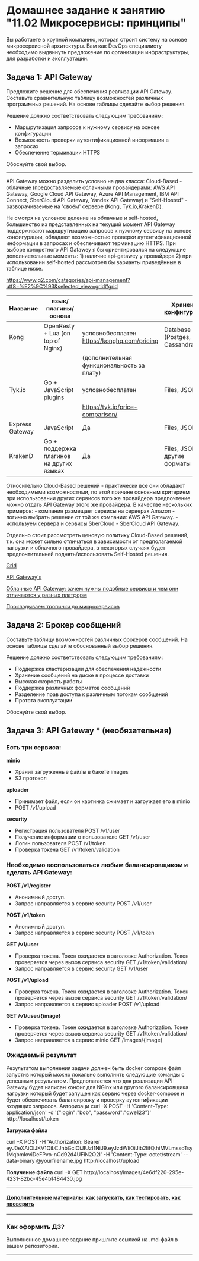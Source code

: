 
# Домашнее задание к занятию "11.02 Микросервисы: принципы"

Вы работаете в крупной компанию, которая строит систему на основе микросервисной архитектуры.
Вам как DevOps специалисту необходимо выдвинуть предложение по организации инфраструктуры, для разработки и эксплуатации.

## Задача 1: API Gateway 

Предложите решение для обеспечения реализации API Gateway. Составьте сравнительную таблицу возможностей различных программных решений. На основе таблицы сделайте выбор решения.

Решение должно соответствовать следующим требованиям:
- Маршрутизация запросов к нужному сервису на основе конфигурации
- Возможность проверки аутентификационной информации в запросах
- Обеспечение терминации HTTPS

Обоснуйте свой выбор.

---

API Gateway можно разделить условно на два класса: Cloud-Based - облачные (предоставляемые облачными провайдерами: AWS API Gateway, Google Cloud API Gateway, Azure API Management, IBM API Connect, SberCloud API Gateway, Yandex API Gateway) 
и "Self-Hosted" - разворачиваемые на 'своём' сервере (Kong, Tyk.io,KrakenD). 

Не смотря на условное деление на облачные и self-hosted, большинство из представленных на текущий момент API Gateway поддерживают маршрутизацию запросов к нужному сервису на основе конфигурации, обладают возможностью проверки аутентификационной информации в запросах и обеспечивают терминацию HTTPS. При выборе конкретного API Gatawey я бы ориентировался на следующие дополниетельные моменты: 
    1) наличие api-gatawey у провайдера
    2) при использовании self-hosted рассмотрел бы варианты приведённые в таблице ниже.

https://www.g2.com/categories/api-management?utf8=%E2%9C%93&selected_view=grid#grid

| Название             |               язык/плагины/основа           |                            |                       Хранение конфигурации               | Authentication check | HTTPS Termination |
|----------------------|-------------------------------------------|--------------------------------|---------------------------------------------------------|---------------------|-----------------|
| Kong                 | OpenResty + Lua (on top of Nginx)         |  условнобесплатен   https://konghq.com/pricing |               Database (Postges, Cassandra)               |          Да           |         Да         |
| | |    (дополнительная функциональность за плату)    |                             |                    |                  |
| Tyk.io               |         Go + JavaScript plugins         | условнобесплатен | Files, JSON  |          Да           |        Да         |
|               |                  | https://tyk.io/price-comparison/ |  |                    |                  |
| Express Gateway      |                JavaScript                 |               Да                |                        Files, JSON                        |          Да           |         Да         |
| KrakenD              | Go + поддержка плагинов на других языках  |               Да                |            Files, JSON + другие форматы            |       Да (JWT)        |         Да         |


Относительно Cloud-Based решений - практически все они обладают необходимыми возможностями, по этой причине основным критерием при использовании других сервисов того же провайдера предпочтение можно отдать API Gateway этого же провайдера. 
В качестве нескольких примеров: 
    - компания размещает сервисы на серверах Amazon - логично выбрать решение от той же компании: AWS API Gateway.
    - используем сервера и сервисы SberCloud - SberCloud API Gateway.

Отдельно стоит рассмотреть ценовую политику Cloud-Based решений, т.к. она может сильно отличаться в зависимости от предполагаемой нагрузки и облачного провайдера, в некоторых случаях будет предпочтительней поднять/использовать Self-Hosted решения.

[Grid](https://www.g2.com/categories/api-management?utf8=%E2%9C%93&selected_view=grid#grid)

[API Gateway's](https://landscape.cncf.io/card-mode?category=api-gateway)

[Облачные API Gateway: зачем нужны подобные сервисы и чем они отличаются у разных платформ](https://habr.com/ru/post/557004/)

[Прокладываем тропинки до микросервисов](https://habr.com/ru/company/otus/blog/669342/)


## Задача 2: Брокер сообщений

Составьте таблицу возможностей различных брокеров сообщений. На основе таблицы сделайте обоснованный выбор решения.

Решение должно соответствовать следующим требованиям:
- Поддержка кластеризации для обеспечения надежности
- Хранение сообщений на диске в процессе доставки
- Высокая скорость работы
- Поддержка различных форматов сообщений
- Разделение прав доступа к различным потокам сообщений
- Протота эксплуатации

Обоснуйте свой выбор.

## Задача 3: API Gateway * (необязательная)

### Есть три сервиса:

**minio**
- Хранит загруженные файлы в бакете images
- S3 протокол

**uploader**
- Принимает файл, если он картинка сжимает и загружает его в minio
- POST /v1/upload

**security**
- Регистрация пользователя POST /v1/user
- Получение информации о пользователе GET /v1/user
- Логин пользователя POST /v1/token
- Проверка токена GET /v1/token/validation

### Необходимо воспользоваться любым балансировщиком и сделать API Gateway:

**POST /v1/register**
- Анонимный доступ.
- Запрос направляется в сервис security POST /v1/user

**POST /v1/token**
- Анонимный доступ.
- Запрос направляется в сервис security POST /v1/token

**GET /v1/user**
- Проверка токена. Токен ожидается в заголовке Authorization. Токен проверяется через вызов сервиса security GET /v1/token/validation/
- Запрос направляется в сервис security GET /v1/user

**POST /v1/upload**
- Проверка токена. Токен ожидается в заголовке Authorization. Токен проверяется через вызов сервиса security GET /v1/token/validation/
- Запрос направляется в сервис uploader POST /v1/upload

**GET /v1/user/{image}**
- Проверка токена. Токен ожидается в заголовке Authorization. Токен проверяется через вызов сервиса security GET /v1/token/validation/
- Запрос направляется в сервис minio  GET /images/{image}

### Ожидаемый результат

Результатом выполнения задачи должен быть docker compose файл запустив который можно локально выполнить следующие команды с успешным результатом.
Предполагается что для реализации API Gateway будет написан конфиг для NGinx или другого балансировщика нагрузки который будет запущен как сервис через docker-compose и будет обеспечивать балансировку и проверку аутентификации входящих запросов.
Авторизаци
curl -X POST -H 'Content-Type: application/json' -d '{"login":"bob", "password":"qwe123"}' http://localhost/token

**Загрузка файла**

curl -X POST -H 'Authorization: Bearer eyJ0eXAiOiJKV1QiLCJhbGciOiJIUzI1NiJ9.eyJzdWIiOiJib2IifQ.hiMVLmssoTsy1MqbmIoviDeFPvo-nCd92d4UFiN2O2I' -H 'Content-Type: octet/stream' --data-binary @yourfilename.jpg http://localhost/upload

**Получение файла**
curl -X GET http://localhost/images/4e6df220-295e-4231-82bc-45e4b1484430.jpg

---

#### [Дополнительные материалы: как запускать, как тестировать, как проверить](https://github.com/netology-code/devkub-homeworks/tree/main/11-microservices-02-principles)

---

### Как оформить ДЗ?

Выполненное домашнее задание пришлите ссылкой на .md-файл в вашем репозитории.

---
